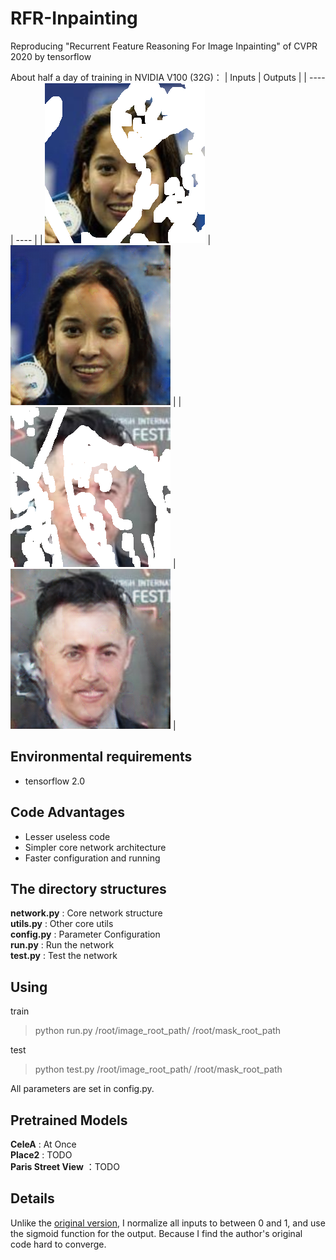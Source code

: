 # RFR-Inpainting
Reproducing "Recurrent Feature Reasoning For Image Inpainting" of CVPR 2020 by tensorflow  

About half a day of training in NVIDIA V100 (32G)：
|  Inputs   | Outputs  |
|  ----  | ----  |
| ![inputs](https://github.com/sfwyly/RFR-Inpainting/blob/main/images/a.png)  | ![inputs](https://github.com/sfwyly/RFR-Inpainting/blob/main/images/a_result.png) |
| ![inputs](https://github.com/sfwyly/RFR-Inpainting/blob/main/images/b.png)  | ![inputs](https://github.com/sfwyly/RFR-Inpainting/blob/main/images/b_result.png) |

## Environmental requirements
* tensorflow 2.0 

## Code Advantages

* Lesser useless code
* Simpler core network architecture
* Faster configuration and running

## The directory structures

**network.py** : Core network structure  
**utils.py** : Other core utils  
**config.py** : Parameter Configuration  
**run.py** : Run the network  
**test.py** : Test the network  

## Using
train  
> python run.py /root/image_root_path/ /root/mask_root_path  

test  
> python test.py /root/image_root_path/ /root/mask_root_path  

All parameters are set in config.py.

## Pretrained Models

**CeleA** : At Once  
**Place2** : TODO  
**Paris Street View** ：TODO  

## Details  

Unlike the [original version](https://github.com/jingyuanli001/RFR-Inpainting), I normalize all inputs to between 0 and 1, and use the sigmoid function for the output. Because I find the author's original code hard to converge.

